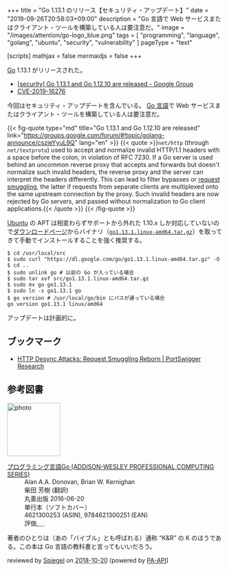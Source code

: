 +++
title = "Go 1.13.1 のリリース【セキュリティ・アップデート】"
date =  "2019-09-26T20:58:03+09:00"
description = "Go 言語で Web サービスまたはクライアント・ツールを構築している人は要注意だ。"
image = "/images/attention/go-logo_blue.png"
tags  = [ "programming", "language", "golang", "ubuntu", "security", "vulnerability" ]
pageType = "text"

[scripts]
  mathjax = false
  mermaidjs = false
+++

[Go] 1.13.1 がリリースされた。

- [[security] Go 1.13.1 and Go 1.12.10 are released - Google Group](https://groups.google.com/forum/#!topic/golang-announce/cszieYyuL9Q)
- [CVE-2019-16276](https://nvd.nist.gov/vuln/detail/CVE-2019-16276)

今回はセキュリティ・アップデートを含んでいる。
[Go 言語]で Web サービスまたはクライアント・ツールを構築している人は要注意だ。

{{< fig-quote type="md" title="Go 1.13.1 and Go 1.12.10 are released" link="https://groups.google.com/forum/#!topic/golang-announce/cszieYyuL9Q" lang="en" >}}
{{< quote >}}`net/http` (through `net/textproto`) used to accept and normalize invalid HTTP/1.1 headers with a space before the colon, in violation of RFC 7230. If a Go server is used behind an uncommon reverse proxy that accepts and forwards but doesn't normalize such invalid headers, the reverse proxy and the server can interpret the headers differently. This can lead to filter bypasses or [request smuggling](https://portswigger.net/research/http-desync-attacks-request-smuggling-reborn), the latter if requests from separate clients are multiplexed onto the same upstream connection by the proxy. Such invalid headers are now rejected by Go servers, and passed without normalization to Go client applications.{{< /quote >}}
{{< /fig-quote >}}

[Ubuntu] の APT は相変わらずサポートから外れた 1.10.x しか対応していないので[ダウンロードページ](https://golang.org/dl/ "Downloads - The Go Programming Language")からバイナリ（[`go1.13.1.linux-amd64.tar.gz`](https://dl.google.com/go/go1.13.1.linux-amd64.tar.gz)）を取ってきて手動でインストールすることを強く推奨する。

```text
$ cd /usr/local/src
$ sudo curl "https://dl.google.com/go/go1.13.1.linux-amd64.tar.gz" -O
$ cd ..
$ sudo unlink go # 以前の Go が入っている場合
$ sudo tar xvf src/go1.13.1.linux-amd64.tar.gz
$ sudo mv go go1.13.1
$ sudo ln -s go1.13.1 go
$ go version # /usr/local/go/bin にパスが通っている場合
go version go1.13.1 linux/amd64
```

アップデートは計画的に。

## ブックマーク

- [HTTP Desync Attacks: Request Smuggling Reborn | PortSwigger Research](https://portswigger.net/research/http-desync-attacks-request-smuggling-reborn)

[Go]: https://golang.org/ "The Go Programming Language"
[Go 言語]: https://golang.org/ "The Go Programming Language"
[Ubuntu]: https://www.ubuntu.com/ "The leading operating system for PCs, IoT devices, servers and the cloud | Ubuntu"

## 参考図書

<div class="hreview">
  <div class="photo"><a class="item url" href="https://www.amazon.co.jp/%E3%83%97%E3%83%AD%E3%82%B0%E3%83%A9%E3%83%9F%E3%83%B3%E3%82%B0%E8%A8%80%E8%AA%9EGo-ADDISON-WESLEY-PROFESSIONAL-COMPUTING-Donovan/dp/4621300253?SubscriptionId=AKIAJYVUJ3DMTLAECTHA&tag=baldandersinf-22&linkCode=xm2&camp=2025&creative=165953&creativeASIN=4621300253"><img src="https://images-fe.ssl-images-amazon.com/images/I/41meaSLNFfL._SL160_.jpg" width="123" alt="photo"></a></div>
  <dl class="fn">
    <dt><a href="https://www.amazon.co.jp/%E3%83%97%E3%83%AD%E3%82%B0%E3%83%A9%E3%83%9F%E3%83%B3%E3%82%B0%E8%A8%80%E8%AA%9EGo-ADDISON-WESLEY-PROFESSIONAL-COMPUTING-Donovan/dp/4621300253?SubscriptionId=AKIAJYVUJ3DMTLAECTHA&tag=baldandersinf-22&linkCode=xm2&camp=2025&creative=165953&creativeASIN=4621300253">プログラミング言語Go (ADDISON-WESLEY PROFESSIONAL COMPUTING SERIES)</a></dt>
    <dd>Alan A.A. Donovan, Brian W. Kernighan</dd>
    <dd>柴田 芳樹 (翻訳)</dd>
    <dd>丸善出版 2016-06-20</dd>
    <dd>単行本（ソフトカバー）</dd>
    <dd>4621300253 (ASIN), 9784621300251 (EAN)</dd>
    <dd>評価<abbr class="rating fa-sm" title="5">&nbsp;<i class="fas fa-star"></i>&nbsp;<i class="fas fa-star"></i>&nbsp;<i class="fas fa-star"></i>&nbsp;<i class="fas fa-star"></i>&nbsp;<i class="fas fa-star"></i></abbr></dd>
  </dl>
  <p class="description">著者のひとりは（あの「バイブル」とも呼ばれる）通称 “K&amp;R” の K のほうである。この本は Go 言語の教科書と言ってもいいだろう。</p>
  <p class="powered-by">reviewed by <a href='#maker' class='reviewer'>Spiegel</a> on <abbr class="dtreviewed" title="2018-10-20">2018-10-20</abbr> (powered by <a href="https://affiliate.amazon.co.jp/assoc_credentials/home">PA-API</a>)</p>
</div>
